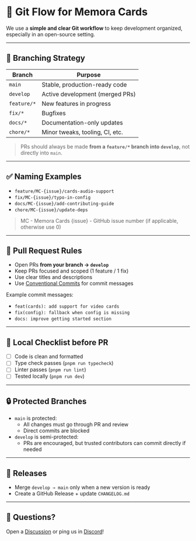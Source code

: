 # 🚀 Git Flow for Memora Cards

We use a **simple and clear Git workflow** to keep development organized, especially in an open-source setting.

---

## 📌 Branching Strategy

| Branch      | Purpose                          |
|-------------|----------------------------------|
| `main`      | Stable, production-ready code    |
| `develop`   | Active development (merged PRs)  |
| `feature/*` | New features in progress         |
| `fix/*`     | Bugfixes                         |
| `docs/*`    | Documentation-only updates       |
| `chore/*`   | Minor tweaks, tooling, CI, etc.  |

> PRs should always be made **from a `feature/*` branch into `develop`**, not directly into `main`.

---

## ✅ Naming Examples

- `feature/MC-{issue}/cards-audio-support`
- `fix/MC-{issue}/typo-in-config`
- `docs/MC-{issue}/add-contributing-guide`
- `chore/MC-{issue}/update-deps`

> MC - Memora Cards
> {issue} - GitHub issue number (if applicable, otherwise use 0)

---

## 🔁 Pull Request Rules

- Open PRs **from your branch → `develop`**
- Keep PRs focused and scoped (1 feature / 1 fix)
- Use clear titles and descriptions
- Use [Conventional Commits](https://www.conventionalcommits.org/) for commit messages

Example commit messages:
- `feat(cards): add support for video cards`
- `fix(config): fallback when config is missing`
- `docs: improve getting started section`

---

## 🧪 Local Checklist before PR

- [ ] Code is clean and formatted
- [ ] Type check passes (`pnpm run typecheck`)
- [ ] Linter passes (`pnpm run lint`)
- [ ] Tested locally (`pnpm run dev`)

---

## 🔒 Protected Branches

- `main` is protected:
  - All changes must go through PR and review
  - Direct commits are blocked
- `develop` is semi-protected:
  - PRs are encouraged, but trusted contributors can commit directly if needed

---

## 📅 Releases

- Merge `develop → main` only when a new version is ready
- Create a GitHub Release + update `CHANGELOG.md`

---

## 💬 Questions?

Open a [Discussion](https://github.com/leva13007/memora-cards/discussions) or ping us in [Discord](https://discord.gg/ZpWpDQq2EP)!